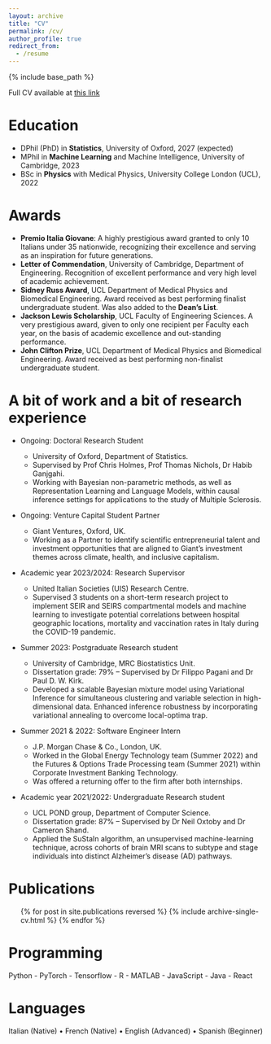 ```yaml
---
layout: archive
title: "CV"
permalink: /cv/
author_profile: true
redirect_from:
  - /resume
---
```


{% include base_path %}

Full CV available at [this link](https://drive.google.com/file/d/16wU5Xgn2sjWFBsEMYMJOPa0a-Yvxfkar/view?usp=sharing)

Education
======
* DPhil (PhD) in **Statistics**, University of Oxford, 2027 (expected)
* MPhil in **Machine Learning** and Machine Intelligence, University of Cambridge, 2023
* BSc in **Physics** with Medical Physics, University College London (UCL), 2022
  
Awards
======
* **Premio Italia Giovane**: A highly prestigious award granted to only 10 Italians under 35 nationwide, recognizing their excellence and serving as an inspiration for future generations.
* **Letter of Commendation**, University of Cambridge, Department of Engineering. Recognition of excellent performance and very high level of academic achievement.
* **Sidney Russ Award**, UCL Department of Medical Physics and Biomedical Engineering. Award received as best performing finalist undergraduate student. Was also added to the **Dean’s List**.
* **Jackson Lewis Scholarship**, UCL Faculty of Engineering Sciences. A very prestigious award, given to only one recipient per Faculty each year, on the basis of academic excellence and out-standing performance.
* **John Clifton Prize**, UCL Department of Medical Physics and Biomedical Engineering. Award received as best performing non-finalist undergraduate student.

A bit of work and a bit of research experience
======
* Ongoing: Doctoral Research Student
  * University of Oxford, Department of Statistics.
  * Supervised by Prof Chris Holmes, Prof Thomas Nichols, Dr Habib Ganjgahi.
  * Working with Bayesian non-parametric methods, as well as Representation Learning and Language Models, within causal inference settings for applications to the study of Multiple Sclerosis.

* Ongoing: Venture Capital Student Partner
  * Giant Ventures, Oxford, UK.
  * Working as a Partner to identify scientific entrepreneurial talent and investment opportunities that
are aligned to Giant’s investment themes across climate, health, and inclusive capitalism.

* Academic year 2023/2024: Research Supervisor
  * United Italian Societies (UIS) Research Centre.
  * Supervised 3 students on a short-term research project to implement SEIR and SEIRS compartmental models and machine learning to investigate potential correlations between hospital geographic locations, mortality and vaccination rates in Italy during the COVID-19 pandemic.

* Summer 2023: Postgraduate Research student
  * University of Cambridge, MRC Biostatistics Unit.
  * Dissertation grade: 79% – Supervised by Dr Filippo Pagani and Dr Paul D. W. Kirk.
  * Developed a scalable Bayesian mixture model using Variational Inference for simultaneous clustering and variable selection in high-dimensional data. Enhanced inference robustness by incorporating variational annealing to overcome local-optima trap.

* Summer 2021 & 2022: Software Engineer Intern
  * J.P. Morgan Chase & Co., London, UK.
  * Worked in the Global Energy Technology team (Summer 2022) and the Futures & Options Trade Processing team (Summer 2021) within Corporate Investment Banking Technology.
  * Was offered a returning offer to the firm after both internships.

* Academic year 2021/2022: Undergraduate Research student
  * UCL POND group, Department of Computer Science.
  * Dissertation grade: 87% – Supervised by Dr Neil Oxtoby and Dr Cameron Shand.
  * Applied the SuStaIn algorithm, an unsupervised machine-learning technique, across cohorts of brain MRI scans to subtype and stage individuals into distinct Alzheimer’s disease (AD) pathways.


Publications
======
  <ul>{% for post in site.publications reversed %}
    {% include archive-single-cv.html %}
  {% endfor %}</ul>

  
Programming
======
Python - PyTorch - Tensorflow - R - MATLAB - JavaScript - Java - React

Languages
======
Italian (Native) • French (Native) • English (Advanced) • Spanish (Beginner)
  
